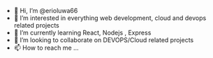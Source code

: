 - 👋 Hi, I’m @erioluwa66
- 👀 I’m interested in everything web development, cloud and devops related projects
- 🌱 I’m currently learning React, Nodejs , Express
- 💞️ I’m looking to collaborate on DEVOPS/Cloud related projects
- 📫 How to reach me ...

<!---
erioluwa66/erioluwa66 is a ✨ special ✨ repository because its `README.md` (this file) appears on your GitHub profile.
You can click the Preview link to take a look at your changes.
--->
